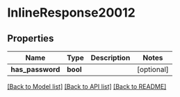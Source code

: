 # InlineResponse20012

## Properties
Name | Type | Description | Notes
------------ | ------------- | ------------- | -------------
**has_password** | **bool** |  | [optional] 

[[Back to Model list]](../../README.md#documentation-for-models) [[Back to API list]](../../README.md#documentation-for-api-endpoints) [[Back to README]](../../README.md)

